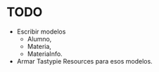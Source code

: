 TODO
====

* Escribir modelos 
    * Alumno, 
    * Materia, 
    * MateriaInfo.
* Armar Tastypie Resources para esos modelos.
